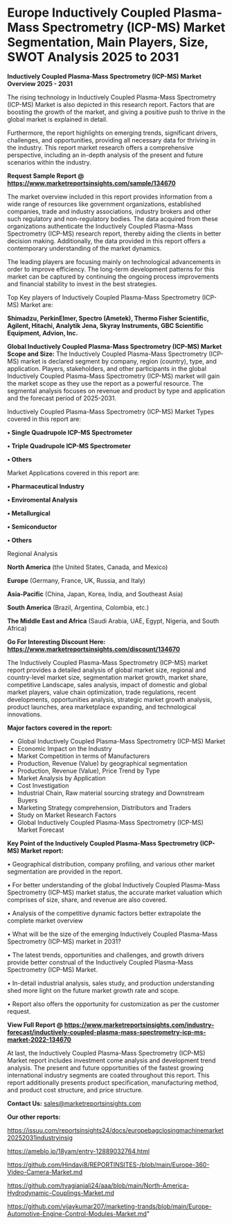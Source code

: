 # Europe Inductively Coupled Plasma-Mass Spectrometry (ICP-MS) Market Segmentation, Main Players, Size, SWOT Analysis 2025 to 2031

<Strong> Inductively Coupled Plasma-Mass Spectrometry (ICP-MS) Market Overview 2025 - 2031</strong>

The rising technology in Inductively Coupled Plasma-Mass Spectrometry (ICP-MS) Market is also depicted in this research report. Factors that are boosting the growth of the market, and giving a positive push to thrive in the global market is explained in detail.

Furthermore, the report highlights on emerging trends, significant drivers, challenges, and opportunities, providing all necessary data for thriving in the industry. This report market research offers a comprehensive perspective, including an in-depth analysis of the present and future scenarios within the industry.

<strong>Request Sample Report @ <a href=https://www.marketreportsinsights.com/sample/134670>https://www.marketreportsinsights.com/sample/134670</a></strong>

The market overview included in this report provides information from a wide range of resources like government organizations, established companies, trade and industry associations, industry brokers and other such regulatory and non-regulatory bodies. The data acquired from these organizations authenticate the Inductively Coupled Plasma-Mass Spectrometry (ICP-MS) research report, thereby aiding the clients in better decision making. Additionally, the data provided in this report offers a contemporary understanding of the market dynamics.

The leading players are focusing mainly on technological advancements in order to improve efficiency. The long-term development patterns for this market can be captured by continuing the ongoing process improvements and financial stability to invest in the best strategies.

Top Key players of Inductively Coupled Plasma-Mass Spectrometry (ICP-MS) Market are:

<strong>Shimadzu, PerkinElmer, Spectro (Ametek), Thermo Fisher Scientific, Agilent, Hitachi, Analytik Jena, Skyray Instruments, GBC Scientific Equipment, Advion, Inc.</strong>

<strong><b>Global Inductively Coupled Plasma-Mass Spectrometry (ICP-MS) Market Scope and Size:</b></strong>
The Inductively Coupled Plasma-Mass Spectrometry (ICP-MS) market is declared segment by company, region (country), type, and application. Players, stakeholders, and other participants in the global Inductively Coupled Plasma-Mass Spectrometry (ICP-MS) market will gain the market scope as they use the report as a powerful resource. The segmental analysis focuses on revenue and product by type and application and the forecast period of 2025-2031.

Inductively Coupled Plasma-Mass Spectrometry (ICP-MS) Market Types covered in this report are:

<strong>• Single Quadrupole ICP-MS Spectrometer

• Triple Quadrupole ICP-MS Spectrometer

• Others</strong>

Market Applications covered in this report are:

<strong>• Pharmaceutical Industry

• Enviromental Analysis

• Metallurgical

• Semiconductor

• Others</strong> 

Regional Analysis

<strong>North America</strong> (the United States, Canada, and Mexico)

<strong>Europe</strong> (Germany, France, UK, Russia, and Italy)

<strong>Asia-Pacific</strong> (China, Japan, Korea, India, and Southeast Asia)

<strong>South America</strong> (Brazil, Argentina, Colombia, etc.)

<strong>The Middle East and Africa</strong> (Saudi Arabia, UAE, Egypt, Nigeria, and South Africa)

<strong>Go For Interesting Discount Here: <a href=https://www.marketreportsinsights.com/discount/134670>https://www.marketreportsinsights.com/discount/134670</a></strong>

The Inductively Coupled Plasma-Mass Spectrometry (ICP-MS) market report provides a detailed analysis of global market size, regional and country-level market size, segmentation market growth, market share, competitive Landscape, sales analysis, impact of domestic and global market players, value chain optimization, trade regulations, recent developments, opportunities analysis, strategic market growth analysis, product launches, area marketplace expanding, and technological innovations.

<strong><b>Major factors covered in the report:</b></strong>
<ul>
  <li>Global Inductively Coupled Plasma-Mass Spectrometry (ICP-MS) Market </li>
  <li>Economic Impact on the Industry</li>
  <li>Market Competition in terms of Manufacturers</li>
  <li>Production, Revenue (Value) by geographical segmentation</li>
  <li>Production, Revenue (Value), Price Trend by Type</li>
  <li>Market Analysis by Application</li>
  <li>Cost Investigation</li>
  <li>Industrial Chain, Raw material sourcing strategy and Downstream Buyers</li>
  <li>Marketing Strategy comprehension, Distributors and Traders</li>
  <li>Study on Market Research Factors</li>
  <li>Global Inductively Coupled Plasma-Mass Spectrometry (ICP-MS) Market Forecast</li>
</ul>

<strong><b>Key Point of the Inductively Coupled Plasma-Mass Spectrometry (ICP-MS) Market report:</b></strong>

• Geographical distribution, company profiling, and various other market segmentation are provided in the report.

• For better understanding of the global Inductively Coupled Plasma-Mass Spectrometry (ICP-MS) market status, the accurate market valuation which comprises of size, share, and revenue are also covered.

• Analysis of the competitive dynamic factors better extrapolate the complete market overview

• What will be the size of the emerging Inductively Coupled Plasma-Mass Spectrometry (ICP-MS) market in 2031?

• The latest trends, opportunities and challenges, and growth drivers provide better construal of the Inductively Coupled Plasma-Mass Spectrometry (ICP-MS) Market.

• In-detail industrial analysis, sales study, and production understanding shed more light on the future market growth rate and scope.

• Report also offers the opportunity for customization as per the customer request.

<strong><b>View Full Report @ <a href=https://www.marketreportsinsights.com/industry-forecast/inductively-coupled-plasma-mass-spectrometry-icp-ms-market-2022-134670>https://www.marketreportsinsights.com/industry-forecast/inductively-coupled-plasma-mass-spectrometry-icp-ms-market-2022-134670</a></b></strong>


At last, the Inductively Coupled Plasma-Mass Spectrometry (ICP-MS) Market report includes investment come analysis and development trend analysis. The present and future opportunities of the fastest growing international industry segments are coated throughout this report. This report additionally presents product specification, manufacturing method, and product cost structure, and price structure.

<strong>Contact Us:</strong>
sales@marketreportsinsights.com

<strong>Our other reports:</strong>

<a href=https://issuu.com/reportsinsights24/docs/europebagclosingmachinemarket20252031industryinsig>https://issuu.com/reportsinsights24/docs/europebagclosingmachinemarket20252031industryinsig</a>

<a href=https://ameblo.jp/18yam/entry-12889032764.html>https://ameblo.jp/18yam/entry-12889032764.html</a>

<a href=https://github.com/Hindavi8/REPORTINSITES-/blob/main/Europe-360-Video-Camera-Market.md>https://github.com/Hindavi8/REPORTINSITES-/blob/main/Europe-360-Video-Camera-Market.md</a>

<a href=https://github.com/tyagianjali24/aaa/blob/main/North-America-Hydrodynamic-Couplings-Market.md>https://github.com/tyagianjali24/aaa/blob/main/North-America-Hydrodynamic-Couplings-Market.md</a>

<a href=https://github.com/vijaykumar207/marketing-trands/blob/main/Europe-Automotive-Engine-Control-Modules-Market.md>https://github.com/vijaykumar207/marketing-trands/blob/main/Europe-Automotive-Engine-Control-Modules-Market.md</a>"

